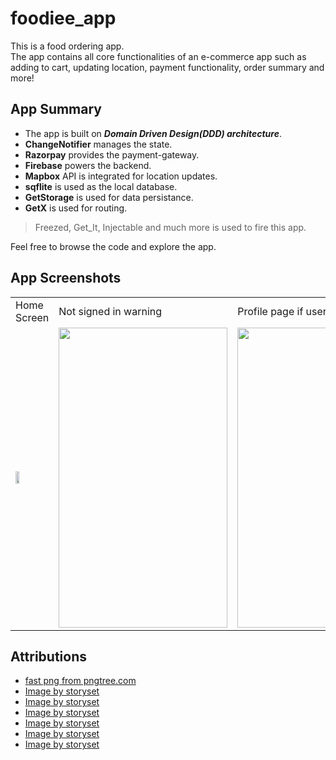 # foodiee_app

This is a food ordering app.\
The app contains all core functionalities of an e-commerce app such as adding to cart, updating location, payment functionality, order summary and more!

## App Summary

- The app is built on ***Domain Driven Design(DDD) architecture***.
- **ChangeNotifier** manages the state.
- **Razorpay** provides the payment-gateway.
- **Firebase** powers the backend.
- **Mapbox** API is integrated for location updates.
- **sqflite** is used as the local database.
- **GetStorage** is used for data persistance.
- **GetX** is used for routing.
> Freezed, Get_It, Injectable and much more is used to fire this app.

Feel free to browse the code and explore the app.

## App Screenshots

<table>
  <tr>
    <td>Home Screen</td>
     <td>Not signed in warning</td>
     <td>Profile page if user not signed in</td>
  </tr>
  <tr>
    <td><img src="https://user-images.githubusercontent.com/113328135/199424182-723e0bab-50c1-4e9d-82ef-5b461be9f02d.jpeg" width=33%</td>
    <td><img src="https://user-images.githubusercontent.com/113328135/199424385-e0a0761a-1253-4979-a4c2-2f071e77525b.jpeg" width=270 height=480></td>
    <td><img src="https://user-images.githubusercontent.com/113328135/199424625-4fb1757b-11a9-4e6b-916c-2f4b6a6a0bad.jpeg" width=270 height=480></td>
  </tr>
 </table>

## Attributions

- [fast png from pngtree.com](https://pngtree.com/so/fast)
- [Image by storyset](https://www.freepik.com/free-vector/mobile-login-concept-illustration_4957412.htm#query=sign%20in&position=2&from_view=search&track=sph)
- [Image by storyset](https://www.freepik.com/free-vector/add-cart-concept-illustration_7140769.htm#query=empty%20shopping%20cart&position=8&from_view=search)
- [Image by storyset](https://www.freepik.com/free-vector/file-searching-concept-illustration_5464326.htm#query=no%20data&position=4&from_view=search&track=sph)
- [Image by storyset](https://www.freepik.com/free-vector/no-data-concept-illustration_5928294.htm#query=no%20data&position=5&from_view=search&track=sph)
- [Image by storyset](https://www.freepik.com/free-vector/no-data-concept-illustration_5928296.htm#query=no%20data&position=12&from_view=search&track=sph)
- [Image by storyset](https://www.freepik.com/free-vector/current-location-concept-illustration_11641795.htm#query=location&position=33&from_view=search&track=sph)



